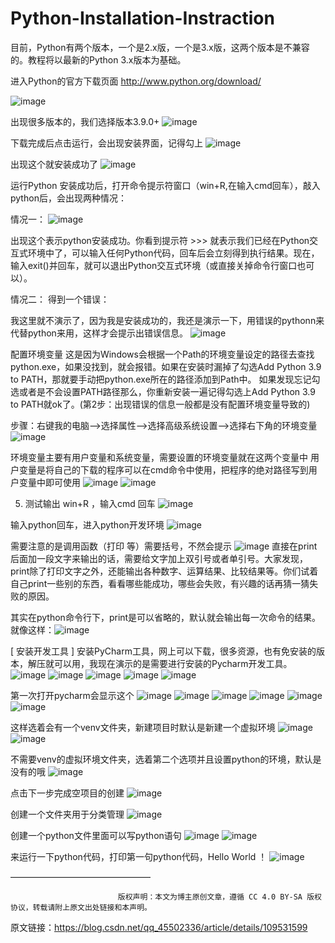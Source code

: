 # Python-Installation-Instraction


目前，Python有两个版本，一个是2.x版，一个是3.x版，这两个版本是不兼容的。教程将以最新的Python 3.x版本为基础。

进入Python的官方下载页面
http://www.python.org/download/

![image](https://github.com/user-attachments/assets/179a850e-a25d-463f-8de8-2ba2dd47a121)


出现很多版本的，我们选择版本3.9.0+
![image](https://github.com/user-attachments/assets/0f579360-edcc-4430-bbbd-411cea462d39)


下载完成后点击运行，会出现安装界面，记得勾上
![image](https://github.com/user-attachments/assets/1aef6e89-59bb-4f00-826e-333887bfb29b)


出现这个就安装成功了
![image](https://github.com/user-attachments/assets/5114ffb8-5304-498a-9e1b-49e914296108)



运行Python
安装成功后，打开命令提示符窗口（win+R,在输入cmd回车），敲入python后，会出现两种情况：

情况一：
![image](https://github.com/user-attachments/assets/7c78467b-e285-46d4-adcd-7ca85095b3fc)

出现这个表示python安装成功。你看到提示符 >>> 就表示我们已经在Python交互式环境中了，可以输入任何Python代码，回车后会立刻得到执行结果。现在，输入exit()并回车，就可以退出Python交互式环境（或直接关掉命令行窗口也可以）。

情况二： 得到一个错误：

我这里就不演示了，因为我是安装成功的，我还是演示一下，用错误的pythonn来代替python来用，这样才会提示出错误信息。
![image](https://github.com/user-attachments/assets/3a0d8493-3d8e-4fad-b2c3-a2cb6793af7b)


配置环境变量
     这是因为Windows会根据一个Path的环境变量设定的路径去查找python.exe，如果没找到，就会报错。如果在安装时漏掉了勾选Add Python 3.9 to PATH，那就要手动把python.exe所在的路径添加到Path中。
     如果发现忘记勾选或者是不会设置PATH路径那么，你重新安装一遍记得勾选上Add Python 3.9 to PATH就ok了。(第2步：出现错误的信息一般都是没有配置环境变量导致的)

步骤：右键我的电脑–>选择属性–>选择高级系统设置–>选择右下角的环境变量
![image](https://github.com/user-attachments/assets/ab1cfe73-478e-4f9c-9406-80ca637d76ac)


环境变量主要有用户变量和系统变量，需要设置的环境变量就在这两个变量中
用户变量是将自己的下载的程序可以在cmd命令中使用，把程序的绝对路径写到用户变量中即可使用
![image](https://github.com/user-attachments/assets/6119d395-452c-4ade-bb46-bc667ab6bec6)
![image](https://github.com/user-attachments/assets/697d2cc3-8e80-4dfb-a9c5-5d597d0ebcfb)



5. 测试输出
win+R ，输入cmd 回车
![image](https://github.com/user-attachments/assets/48f22ec2-533c-4f37-ae21-bdb8aba6fe69)

输入python回车，进入python开发环境
![image](https://github.com/user-attachments/assets/d51659c2-5dbe-4405-95f5-b80725705769)

需要注意的是调用函数（打印 等）需要括号，不然会提示
![image](https://github.com/user-attachments/assets/acd8782f-60cd-4ebd-a7bd-3172f7642fb4)
直接在print后面加一段文字来输出的话，需要给文字加上双引号或者单引号。大家发现，print除了打印文字之外，还能输出各种数字、运算结果、比较结果等。你们试着自己print一些别的东西，看看哪些能成功，哪些会失败，有兴趣的话再猜一猜失败的原因。

其实在python命令行下，print是可以省略的，默认就会输出每一次命令的结果。就像这样：![image](https://github.com/user-attachments/assets/232e0904-1e34-49c7-80a9-916f5b28529c)



[ 安装开发工具 ]
安装PyCharm工具，网上可以下载，很多资源，也有免安装的版本，解压就可以用，我现在演示的是需要进行安装的Pycharm开发工具。
![image](https://github.com/user-attachments/assets/c996289c-005b-4c88-8f2e-0e5aaa7fd628)
![image](https://github.com/user-attachments/assets/20ec346a-284f-4fde-afbf-11d2fa1e38b3)
![image](https://github.com/user-attachments/assets/abf9adef-9db0-4a1d-9c74-ff64a38f5e46)
![image](https://github.com/user-attachments/assets/931b4bd1-8b90-438d-855b-aa0210491954)
![image](https://github.com/user-attachments/assets/14c48b6d-70cd-4feb-b742-a461520387bf)

第一次打开pycharm会显示这个
![image](https://github.com/user-attachments/assets/9d3979f3-6d37-48ef-870f-7fea49c87f7a)
![image](https://github.com/user-attachments/assets/5ec1fe19-277a-4fae-8797-9cf0afcba651)
![image](https://github.com/user-attachments/assets/2ae12717-b94e-4ae2-8892-e1171d6e8dc5)
![image](https://github.com/user-attachments/assets/a86dc016-cb24-4b65-a461-b29215b62475)
![image](https://github.com/user-attachments/assets/0a98e380-b88b-4ed2-88a1-ae6a1d4c0969)
![image](https://github.com/user-attachments/assets/e4b8c730-00ef-4777-a88a-bcb6faa2fe7c)


这样选着会有一个venv文件夹，新建项目时默认是新建一个虚拟环境
![image](https://github.com/user-attachments/assets/86a8647c-5253-4d3b-9f2c-f34626863f78)
![image](https://github.com/user-attachments/assets/3c26b36d-fd9a-4ec8-810a-d0427b201737)


不需要venv的虚拟环境文件夹，选着第二个选项并且设置python的环境，默认是没有的哦
![image](https://github.com/user-attachments/assets/13129c9d-a505-469e-9b5b-d71178719c4a)

点击下一步完成空项目的创建
![image](https://github.com/user-attachments/assets/5458520d-a20d-4a14-9aad-5e0e0ae67bca)

创建一个文件夹用于分类管理
![image](https://github.com/user-attachments/assets/51a1d311-2e4f-4a33-aa7f-671b9fc3b356)

创建一个python文件里面可以写python语句
![image](https://github.com/user-attachments/assets/6b401a25-c01c-46b7-91b6-4235b5dab104)
![image](https://github.com/user-attachments/assets/789a727a-f7a6-473b-9220-95ea2026e40c)


来运行一下python代码，打印第一句python代码，Hello World ！
![image](https://github.com/user-attachments/assets/8c44f8c5-9af8-4f4b-a529-a5486f59c166)

 
 


 
 
————————————————

                            版权声明：本文为博主原创文章，遵循 CC 4.0 BY-SA 版权协议，转载请附上原文出处链接和本声明。
                        
原文链接：https://blog.csdn.net/qq_45502336/article/details/109531599
